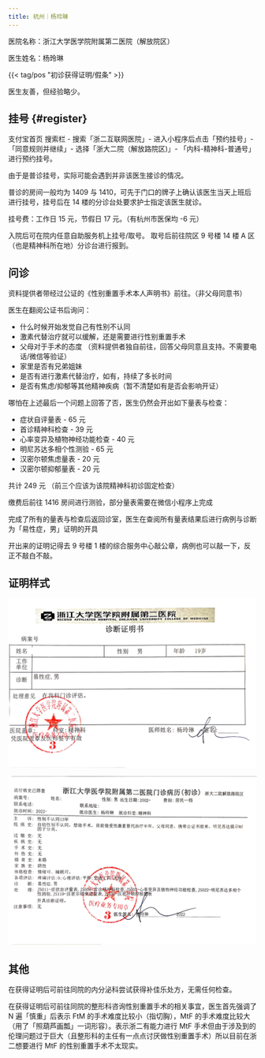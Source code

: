 ```yaml
---
title: 杭州｜杨玲琳
---
```


医院名称：浙江大学医学院附属第二医院（解放院区）

医生姓名：杨玲琳

{{< tag/pos "初诊获得证明/假条" >}}

医生友善，但经验略少。

## 挂号 {#register}

支付宝首页 搜索栏 - 搜索「浙二互联网医院」- 进入小程序后点击「预约挂号」-「同意规则并继续」- 选择「浙大二院（解放路院区)」- 「内科-精神科-普通号」进行预约挂号。

由于是普诊挂号，实际可能会遇到并非该医生接诊的情况。

普诊的房间一般均为 1409 与 1410，可先于门口的牌子上确认该医生当天上班后进行挂号，挂号后在 14 楼的分诊台处要求护士指定该医生就诊。

挂号费：工作日 15 元，节假日 17 元。（有杭州市医保均 -6 元）

入院后可在院内任意自助服务机上挂号/取号。
取号后前往院区 9 号楼 14 楼 A 区（也是精神科所在地）分诊台进行报到。

## 问诊

资料提供者带经过公证的《性别重置手术本人声明书》前往。（非父母同意书）

医生在翻阅公证书后询问：

- 什么时候开始发觉自己有性别不认同
- 激素代替治疗就可以缓解，还是需要进行性别重置手术
- 父母对于手术的态度 （资料提供者独自前往，回答父母同意且支持。不需要电话/微信等验证）
- 家里是否有兄弟姐妹
- 是否有进行激素代替治疗，如有，持续了多长时间
- 是否有焦虑/抑郁等其他精神疾病（暂不清楚如有是否会影响开证）

哪怕在上述最后一个问题上回答了否，医生仍然会开出如下量表与检查：

- 症状自评量表 - 65 元
- 首诊精神科检查 - 39 元
- 心率变异及植物神经功能检查 - 40 元
- 明尼苏达多相个性测验 - 65 元
- 汉密尔顿焦虑量表 - 20 元
- 汉密尔顿抑郁量表 - 20 元

共计 249 元 （前三个应该为该院精神科初诊固定检查）

缴费后前往 1416 房间进行测验，部分量表需要在微信小程序上完成

完成了所有的量表与检查后返回诊室，医生在查阅所有量表结果后进行病例与诊断为「易性症，男」证明的开具

开出来的证明记得去 9 号楼 1 楼的综合服务中心敲公章，病例也可以敲一下，反正不敲白不敲。

## 证明样式

![image0](image0.jpg)

![image1](image1.jpg)

## 其他

在获得证明后可前往同院的内分泌科尝试获得补佳乐处方，无需任何检查。

在获得证明后可前往同院的整形科咨询性别重置手术的相关事宜，医生首先强调了 N 遍「慎重」后表示 FtM 的手术难度比较小（指切胸），MtF 的手术难度比较大（用了「照葫芦画瓢」一词形容）。表示浙二有能力进行 MtF 手术但由于涉及到的伦理问题过于巨大（且整形科的主任有一点点讨厌做性别重置手术）所以目前在浙二想要进行 MtF 的性别重置手术不太现实。
